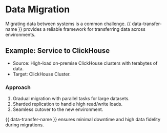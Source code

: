 # Data Migration

Migrating data between systems is a common challenge. {{ data-transfer-name }}  provides a reliable framework for transferring data across environments.

## Example: Service to ClickHouse
- Source: High-load on-premise ClickHouse clusters with terabytes of data.
- Target: ClickHouse Cluster.

### Approach
1. Gradual migration with parallel tasks for large datasets.
2. Sharded replication to handle high read/write loads.
3. Seamless cutover to the new environment.

{{ data-transfer-name }}  ensures minimal downtime and high data fidelity during migrations.
